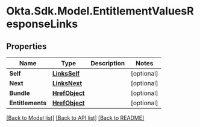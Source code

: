# Okta.Sdk.Model.EntitlementValuesResponseLinks

## Properties

Name | Type | Description | Notes
------------ | ------------- | ------------- | -------------
**Self** | [**LinksSelf**](LinksSelf.md) |  | [optional] 
**Next** | [**LinksNext**](LinksNext.md) |  | [optional] 
**Bundle** | [**HrefObject**](HrefObject.md) |  | [optional] 
**Entitlements** | [**HrefObject**](HrefObject.md) |  | [optional] 

[[Back to Model list]](../README.md#documentation-for-models) [[Back to API list]](../README.md#documentation-for-api-endpoints) [[Back to README]](../README.md)

